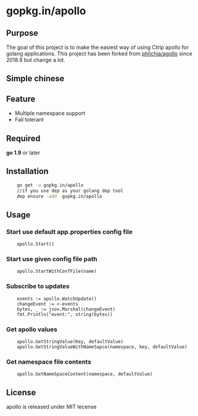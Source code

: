 # gopkg.in/apollo

## Purpose

The goal of this project is to make the easiest way of using Ctrip apollo for golang applications. This project has been forked from [philchia/agollo](https://github.com/philchia/agollo) since 2018.8 but change a lot.

## Simple chinese


## Feature

* Multiple namespace support
* Fail tolerant

## Required

**go 1.9** or later

## Installation

```sh
    go get -u gopkg.in/apollo
    //if you use dep as your golang dep tool
    dep ensure -add  gopkg.in/apollo
```

## Usage

### Start use default app.properties config file

```golang
    apollo.Start()
```

### Start use given config file path

```golang
    apollo.StartWithConfFile(name)
```

### Subscribe to updates

```golang
    events := apollo.WatchUpdate()
    changeEvent := <-events
    bytes, _ := json.Marshal(changeEvent)
    fmt.Println("event:", string(bytes))
```

### Get apollo values

```golang
    apollo.GetStringValue(Key, defaultValue)
    apollo.GetStringValueWithNameSapce(namespace, key, defaultValue)
```

### Get namespace file contents

```golang
    apollo.GetNameSpaceContent(namespace, defaultValue)
```

## License

apollo is released under MIT lecense
